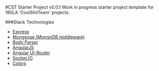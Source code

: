 #CST Starter Project v0.0.1
Work in progress starter project template for 180LA 'CoolShitTeam' projects.

###Stack Technologies
- [Express](http://expressjs.com/)
- [Mongoose (MongoDB middleware)](http://mongoosejs.com/)
- [Body Parser](https://www.npmjs.com/package/body-parser)
- [AngularJS](https://angularjs.org/)
- [Angular UI-Router](http://angular-ui.github.io/ui-router/site/#/api/ui.router)
- [Socket.IO](http://socket.io/)
- [Colors](https://www.npmjs.com/package/colors)